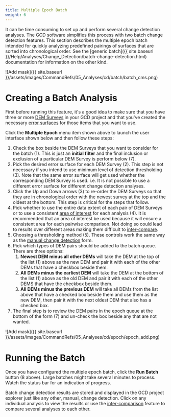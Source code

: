 ```yaml
---
title: Multiple Epoch Batch
weight: 6
---
```


It can be time consuming to set up and perform several change detection analyses. The GCD software simplifies this process with two batch change detection features. This section describes the multiple epoch batch intended for quickly analyzing predefined pairings of surfaces that are sorted into chronological order. See the [generic batch]({{ site.baseurl }}/Help/Analyses/Change_Detection/batch-change-detection.html) documentation for information on the other kind.

![Add mask]({{ site.baseurl }}/assets/images/CommandRefs/05_Analyses/cd/batch/batch_cms.png)

# Creating a Batch Analysis

First before running this feature, it's a good idea to make sure that you have three or more [DEM Surveys]({{site.baseurl}}/Help/Inputs/dem-surveys.html) in your GCD project and that you've created the necessary [error surfaces]({{site.baseurl}}/Help/Inputs/error-surfaces.html) for those items that you want to use.

Click the **Multiple Epoch** menu item shown above to launch the user interface shown below and then follow these steps:

1. Check the box beside the DEM Surveys that you want to consider for the batch (1). This is just an **initial filter** and the final inclusion or exclusion of a particular DEM Survey is perform below (7).
2. Pick the desired error surface for each DEM Survey (2). This step is not necessary if you intend to use minimum level of detection thresholding (3). Note that the same error surface will get used whether the corresponding DEM Survey is used. i.e. It is not possible to use a different error surface for different change detection analyses.
3. Click the Up and Down arrows (3) to re-order the DEM Surveys so that they are in chronological order with the newest survey at the top and the oldest at the bottom. This step is critical for the steps that follow.
4. Pick whether to use the entire data extent of each pair of DEM Surveys or to use a consistent [area of interest]({{site.baseurl}}/Help/Analyses/Change_Detection/change-detection.html) for each analysis (4). It is recommended that an area of interest be used because it will ensure a consistent area for each pairwise comparison. Not doing so could lead to results over different areas making them difficult to [inter-compare]().
5. Choosing a thresholding method (5). These controls work the same way as the [manual change detection]({{site.baseurl}}/Help/Analyses/Change_Detection/change-detection.html) form.
6. Pick which types of DEM pairs should be added to the batch queue. There are three options:
    1. **Newest DEM minus all other DEMs** will take the DEM at the top of the list (1) above as the new DEM and pair it with each of the other DEMs that have a checkbox beside them.
    2. **All DEMs minus the earliest DEM** will take the DEM at the bottom of the list (1) above as the old DEM and pair it with each of the other DEMS that have the checkbox beside them.
    3. **All DEMs minus the previous DEM** will take all DEMs from the list above that have a checked box beside them and use them as the new DEM, then pair it with the next oldest DEM that also has a checked box.
1. The final step is to review the DEM pairs in the epoch queue at the bottom of the form (7) and un-check the box beside any that are not wanted.
   

![Add mask]({{ site.baseurl }}/assets/images/CommandRefs/05_Analyses/cd/epoch/epoch_add.png)

# Running the Batch

Once you have configured the multiple epoch batch, click the **Run Batch** button (8 above). Large batches might take several minutes to process. Watch the status bar for an indication of progress.

Batch change detection results are stored and displayed in the GCD project explorer just like any other, manual, change detection. Click on any individual analysis to view the results or use the [inter-comparison]({{site.baseurl}}/Help/Analyses/Change_Detection/intercomparison.html) feature to compare several analyses to each other.